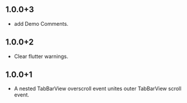 ## 1.0.0+3

* add Demo Comments.

## 1.0.0+2

* Clear flutter warnings.

## 1.0.0+1

* A nested TabBarView overscroll event unites outer TabBarView scroll event.